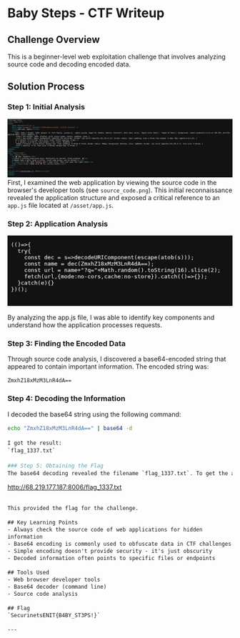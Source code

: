 # Baby Steps - CTF Writeup

## Challenge Overview
This is a beginner-level web exploitation challenge that involves analyzing source code and decoding encoded data.

## Solution Process

### Step 1: Initial Analysis
![source code](source_code.png)
First, I examined the web application by viewing the source code in the browser's developer tools (see `source_code.png`). This initial reconnaissance revealed the application structure and exposed a critical reference to an `app.js` file located at `/asset/app.js`.

### Step 2: Application Analysis
![app.js](appjs.png)

By analyzing the app.js file, I was able to identify key components and understand how the application processes requests.

### Step 3: Finding the Encoded Data
Through source code analysis, I discovered a base64-encoded string that appeared to contain important information. The encoded string was:
```
ZmxhZ18xMzM3LnR4dA==
```

### Step 4: Decoding the Information
I decoded the base64 string using the following command:
```bash
echo "ZmxhZ18xMzM3LnR4dA==" | base64 -d

I got the result:
`flag_1337.txt`

### Step 5: Obtaining the Flag
The base64 decoding revealed the filename `flag_1337.txt`. To get the actual flag, I visited:
```
http://68.219.177.187:8006/flag_1337.txt
```

This provided the flag for the challenge.

## Key Learning Points
- Always check the source code of web applications for hidden information
- Base64 encoding is commonly used to obfuscate data in CTF challenges
- Simple encoding doesn't provide security - it's just obscurity
- Decoded information often points to specific files or endpoints

## Tools Used
- Web browser developer tools
- Base64 decoder (command line)
- Source code analysis

## Flag
`SecurinetsENIT{B4BY_ST3PS!}`

---

